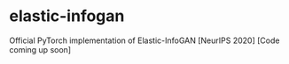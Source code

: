 # elastic-infogan
Official PyTorch implementation of Elastic-InfoGAN [NeurIPS 2020]
[Code coming up soon]
